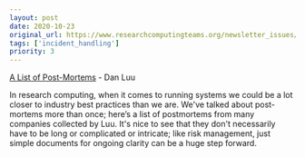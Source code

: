 ```yaml
---
layout: post
date: 2020-10-23
original_url: https://www.researchcomputingteams.org/newsletter_issues/0047
tags: ['incident_handling']
priority: 3
---
```


<!-- markdownlint-disable MD033 -->
<!-- markdownlint-disable MD041 -->
<!-- markdownlint-disable MD049 -->

[A List of Post-Mortems](https://github.com/danluu/post-mortems) - Dan Luu

In research computing, when it comes to running systems we could be a lot closer to industry best practices than we are. We've talked about post-mortems more than once; here’s a list of postmortems from many companies collected by Luu. It's nice to see that they don't necessarily have to be long or complicated or intricate; like risk management, just simple documents for ongoing clarity can be a huge step forward.

